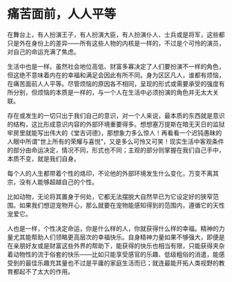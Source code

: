 <link href="../../../../css/style.css" rel="stylesheet" type="text/css" />

# 痛苦面前，人人平等

<div class="p">

在舞台上，有人扮演王子，有人扮演大臣，有人扮演仆人、士兵或是将军，这些都只是外在身份上的差异——所有这些人物的内核是一样的，不过是个可怜的演员，对自己的命运充满了焦虑。

生活中也是一样。虽然社会地位高低、财富多寡决定了人们要扮演不一样的角色，但这绝不意味着内在的幸福和满足会因此有所不同。身为区区凡人，谁都有烦恼，在痛苦面前人人平等。尽管烦恼的原因各不相同，呈现的形式或需要承受的强度有所分别，但烦恼的本质是一样的，与一个人在生活中必须扮演的角色并无太大关联。

存在或发生的一切只出于我们自己的意识，对一个人来说，最本质的东西就是意识的结构，这比形成意识内容的外部环境重要得多。想想塞万提斯在暗无天日的监狱牢房里就能写出伟大的《堂吉诃德》，那想象力多么惊人！再看看一个迟钝愚昧的人眼中所谓“世上所有的荣耀与喜悦”，又是多么可怜又可笑！现实生活中客观条件的部分由命运决定，情况不同，形式也不同；主观的部分则掌握在我们自己手中，本质不变，就是我们自身。

每个人的人生都带着个性的烙印，不论他的外部环境发生什么变化，万变不离其宗，没有人能够超越自己的个性。

比如动物，无论将其置身于何处，它都无法摆脱大自然早已为它设定好的狭窄范围。如果我们想逗宠物开心，那么就要在宠物能感知得到的范围内，遵循它的天性宠爱它。

人也是一样，个性决定命运，你是什么样的人，你就获得什么样的幸福。精神的力量尤其能帮助人们领略更高层次的幸福快乐。自身精神力量如果不够强大，即便是在亲朋好友或是财富这些外界的帮助下，能获得的快乐也相当有限，只能获得夹杂着动物性的流于俗套的快乐——比如只能享受感官的乐趣、低级粗俗的消遣，能感受到的最佳乐趣充其量也不过是平庸的家庭生活而已；就连最能开拓人类视野的教育都起不了太大的作用。

